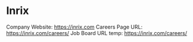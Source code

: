 # Inrix

Company Website: https://inrix.com
Careers Page URL: https://inrix.com/careers/
Job Board URL temp: https://inrix.com/careers/